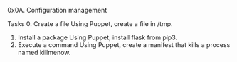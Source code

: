 0x0A. Configuration management

Tasks
0. Create a file
Using Puppet, create a file in /tmp.
1. Install a package
Using Puppet, install flask from pip3.
2. Execute a command
Using Puppet, create a manifest that kills a process named killmenow.
